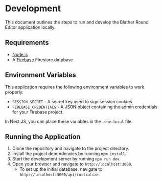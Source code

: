 # Development

This document outlines the steps to run and develop the Blather Round Editor application locally.

## Requirements

- [Node.js](https://nodejs.org/)
- A [Firebase](https://firebase.google.com/) Firestore database

## Environment Variables

This application requires the following environment variables to work properly:

- `SESSION_SECRET` - A secret key used to sign session cookies.
- `FIREBASE_CREDENTIALS` - A JSON object containing the admin credentials for your Firebase project.

In Next.JS, you can place these variables in the `.env.local` file.

## Running the Application

1. Clone the repository and navigate to the project directory.
2. Install the project dependencies by running `npm install`.
3. Start the development server by running `npm run dev`.
4. Open your browser and navigate to `http://localhost:3000`.
   - To set up the initial database, navigate to `http://localhost:3000/api/initialize`.
